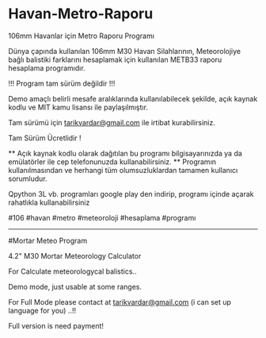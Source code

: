 # Havan-Metro-Raporu

106mm Havanlar için Metro Raporu Programı

Dünya çapında kullanılan 106mm M30 Havan Silahlarının, Meteorolojiye bağlı balistiki farklarını hesaplamak için kullanılan METB33 raporu hesaplama programıdır.

!!! Program tam sürüm değildir !!!

Demo amaçlı belirli mesafe aralıklarında kullanılabilecek şekilde, açık kaynak kodlu ve MIT kamu lisansı ile paylaşılmıştır.

Tam sürümü için tarikvardar@gmail.com ile irtibat kurabilirsiniz.

Tam Sürüm Ücretlidir !

** Açık kaynak kodlu olarak dağıtılan bu programı bilgisayarınızda ya da emülatörler ile cep telefonunuzda kullanabilirsiniz.
** Programın kullanılmasından ve herhangi tüm olumsuzluklardan tamamen kullanıcı sorumludur.

Qpython 3L vb. programları google play den indirip, programı içinde açarak rahatlıkla kullanabilirsiniz

#106 #havan #metro #meteoroloji #hesaplama #programı

------------------------------------------------------------------------

#Mortar Meteo Program

4.2" M30 Mortar Meteorology Calculator

For Calculate meteorologycal balistics..

Demo mode, just usable at some ranges.

For Full Mode please contact at tarikvardar@gmail.com (i can set up language for you) ..!!

Full version is need payment!
